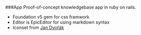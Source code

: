 ###App
Proof-of-concept knowledgebase app in ruby on rails.
- Foundation v5 gem for css framwork
- Editor is EpicEditor for using markdown syntax
- Iconset from [Jan Dvořák](http://dribbble.com/shots/1054478-Free-Flat-Icons?list=users)